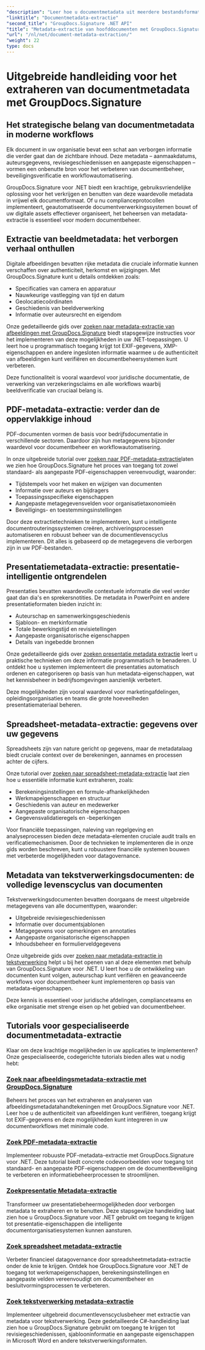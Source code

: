 ```yaml
---
"description": "Leer hoe u documentmetadata uit meerdere bestandsformaten kunt extraheren, analyseren en gebruiken met GroupDocs.Signature voor .NET. Verbeter de beveiliging, stroomlijn workflows en krijg waardevolle inzichten in uw documenten."
"linktitle": "Documentmetadata-extractie"
"second_title": "GroupDocs.Signature .NET API"
"title": "Metadata-extractie van hoofddocumenten met GroupDocs.Signature voor .NET"
"url": "/nl/net/document-metadata-extraction/"
"weight": 22
type: docs
---
```

# Uitgebreide handleiding voor het extraheren van documentmetadata met GroupDocs.Signature

## Het strategische belang van documentmetadata in moderne workflows

Elk document in uw organisatie bevat een schat aan verborgen informatie die verder gaat dan de zichtbare inhoud. Deze metadata – aanmaakdatums, auteursgegevens, revisiegeschiedenissen en aangepaste eigenschappen – vormen een onbenutte bron voor het verbeteren van documentbeheer, beveiligingsverificatie en workflowautomatisering.

GroupDocs.Signature voor .NET biedt een krachtige, gebruiksvriendelijke oplossing voor het verkrijgen en benutten van deze waardevolle metadata in vrijwel elk documentformaat. Of u nu complianceprotocollen implementeert, geautomatiseerde documentverwerkingssystemen bouwt of uw digitale assets effectiever organiseert, het beheersen van metadata-extractie is essentieel voor modern documentbeheer.

## Extractie van beeldmetadata: het verborgen verhaal onthullen

Digitale afbeeldingen bevatten rijke metadata die cruciale informatie kunnen verschaffen over authenticiteit, herkomst en wijzigingen. Met GroupDocs.Signature kunt u details ontdekken zoals:

- Specificaties van camera en apparatuur
- Nauwkeurige vastlegging van tijd en datum
- Geolocatiecoördinaten
- Geschiedenis van beeldverwerking
- Informatie over auteursrecht en eigendom

Onze gedetailleerde gids over [zoeken naar metadata-extractie van afbeeldingen met GroupDocs.Signature](./search-image-metadata-extraction/) biedt stapsgewijze instructies voor het implementeren van deze mogelijkheden in uw .NET-toepassingen. U leert hoe u programmatisch toegang krijgt tot EXIF-gegevens, XMP-eigenschappen en andere ingesloten informatie waarmee u de authenticiteit van afbeeldingen kunt verifiëren en documentbeheersystemen kunt verbeteren.

Deze functionaliteit is vooral waardevol voor juridische documentatie, de verwerking van verzekeringsclaims en alle workflows waarbij beeldverificatie van cruciaal belang is.

## PDF-metadata-extractie: verder dan de oppervlakkige inhoud

PDF-documenten vormen de basis voor bedrijfsdocumentatie in verschillende sectoren. Daardoor zijn hun metagegevens bijzonder waardevol voor documentbeheer en workflowautomatisering.

In onze uitgebreide tutorial over [zoeken naar PDF-metadata-extractie](./search-pdf-metadata-extraction/)laten we zien hoe GroupDocs.Signature het proces van toegang tot zowel standaard- als aangepaste PDF-eigenschappen vereenvoudigt, waaronder:

- Tijdstempels voor het maken en wijzigen van documenten
- Informatie over auteurs en bijdragers
- Toepassingsspecifieke eigenschappen
- Aangepaste metagegevensvelden voor organisatietaxonomieën
- Beveiligings- en toestemmingsinstellingen

Door deze extractietechnieken te implementeren, kunt u intelligente documentrouteringssystemen creëren, archiveringsprocessen automatiseren en robuust beheer van de documentlevenscyclus implementeren. Dit alles is gebaseerd op de metagegevens die verborgen zijn in uw PDF-bestanden.

## Presentatiemetadata-extractie: presentatie-intelligentie ontgrendelen

Presentaties bevatten waardevolle contextuele informatie die veel verder gaat dan dia's en sprekersnotities. De metadata in PowerPoint en andere presentatieformaten bieden inzicht in:

- Auteurschap en samenwerkingsgeschiedenis
- Sjabloon- en merkinformatie
- Totale bewerkingstijd en revisietellingen
- Aangepaste organisatorische eigenschappen
- Details van ingebedde bronnen

Onze gedetailleerde gids over [zoeken presentatie metadata extractie](./search-presentation-metadata-extraction/) leert u praktische technieken om deze informatie programmatisch te benaderen. U ontdekt hoe u systemen implementeert die presentaties automatisch ordenen en categoriseren op basis van hun metadata-eigenschappen, wat het kennisbeheer in bedrijfsomgevingen aanzienlijk verbetert.

Deze mogelijkheden zijn vooral waardevol voor marketingafdelingen, opleidingsorganisaties en teams die grote hoeveelheden presentatiemateriaal beheren.

## Spreadsheet-metadata-extractie: gegevens over uw gegevens

Spreadsheets zijn van nature gericht op gegevens, maar de metadatalaag biedt cruciale context over de berekeningen, aannames en processen achter de cijfers.

Onze tutorial over [zoeken naar spreadsheet-metadata-extractie](./search-spreadsheet-metadata-extraction/) laat zien hoe u essentiële informatie kunt extraheren, zoals:

- Berekeningsinstellingen en formule-afhankelijkheden
- Werkmapeigenschappen en structuur
- Geschiedenis van auteur en medewerker
- Aangepaste organisatorische eigenschappen
- Gegevensvalidatieregels en -beperkingen

Voor financiële toepassingen, naleving van regelgeving en analyseprocessen bieden deze metadata-elementen cruciale audit trails en verificatiemechanismen. Door de technieken te implementeren die in onze gids worden beschreven, kunt u robuustere financiële systemen bouwen met verbeterde mogelijkheden voor datagovernance.

## Metadata van tekstverwerkingsdocumenten: de volledige levenscyclus van documenten

Tekstverwerkingsdocumenten bevatten doorgaans de meest uitgebreide metagegevens van alle documenttypen, waaronder:

- Uitgebreide revisiegeschiedenissen
- Informatie over documentsjablonen
- Metagegevens voor opmerkingen en annotaties
- Aangepaste organisatorische eigenschappen
- Inhoudsbeheer en formulierveldgegevens

Onze uitgebreide gids over [zoeken naar metadata-extractie in tekstverwerking](./search-word-processing-metadata-extraction/) helpt u bij het openen van al deze elementen met behulp van GroupDocs.Signature voor .NET. U leert hoe u de ontwikkeling van documenten kunt volgen, auteurschap kunt verifiëren en geavanceerde workflows voor documentbeheer kunt implementeren op basis van metadata-eigenschappen.

Deze kennis is essentieel voor juridische afdelingen, complianceteams en elke organisatie met strenge eisen op het gebied van documentbeheer.

## Tutorials voor gespecialiseerde documentmetadata-extractie

Klaar om deze krachtige mogelijkheden in uw applicaties te implementeren? Onze gespecialiseerde, codegerichte tutorials bieden alles wat u nodig hebt:

### [Zoek naar afbeeldingsmetadata-extractie met GroupDocs.Signature](./search-image-metadata-extraction/)
Beheers het proces van het extraheren en analyseren van afbeeldingsmetadatahandtekeningen met GroupDocs.Signature voor .NET. Leer hoe u de authenticiteit van afbeeldingen kunt verifiëren, toegang krijgt tot EXIF-gegevens en deze mogelijkheden kunt integreren in uw documentworkflows met minimale code.

### [Zoek PDF-metadata-extractie](./search-pdf-metadata-extraction/)
Implementeer robuuste PDF-metadata-extractie met GroupDocs.Signature voor .NET. Deze tutorial biedt concrete codevoorbeelden voor toegang tot standaard- en aangepaste PDF-eigenschappen om de documentbeveiliging te verbeteren en informatiebeheerprocessen te stroomlijnen.

### [Zoekpresentatie Metadata-extractie](./search-presentation-metadata-extraction/)
Transformeer uw presentatiebeheermogelijkheden door verborgen metadata te extraheren en te benutten. Deze stapsgewijze handleiding laat zien hoe u GroupDocs.Signature voor .NET gebruikt om toegang te krijgen tot presentatie-eigenschappen die intelligente documentorganisatiesystemen kunnen aansturen.

### [Zoek spreadsheet metadata-extractie](./search-spreadsheet-metadata-extraction/)
Verbeter financieel datagovernance door spreadsheetmetadata-extractie onder de knie te krijgen. Ontdek hoe GroupDocs.Signature voor .NET de toegang tot werkmapeigenschappen, berekeningsinstellingen en aangepaste velden vereenvoudigt om documentbeheer en besluitvormingsprocessen te verbeteren.

### [Zoek tekstverwerking metadata-extractie](./search-word-processing-metadata-extraction/)
Implementeer uitgebreid documentlevenscyclusbeheer met extractie van metadata voor tekstverwerking. Deze gedetailleerde C#-handleiding laat zien hoe u GroupDocs.Signature gebruikt om toegang te krijgen tot revisiegeschiedenissen, sjablooninformatie en aangepaste eigenschappen in Microsoft Word en andere tekstverwerkingsformaten.